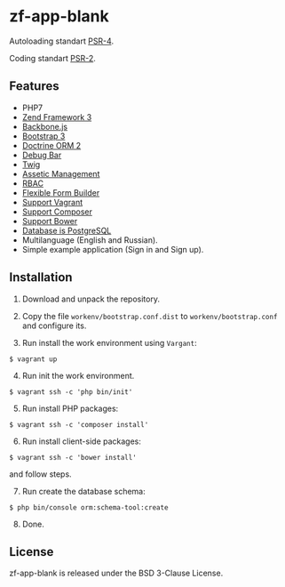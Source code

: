 zf-app-blank
============

Autoloading standart [PSR-4](http://www.php-fig.org/psr/psr-4/).

Coding standart [PSR-2](http://www.php-fig.org/psr/psr-2/).

Features
--------

- PHP7
- [Zend Framework 3](https://github.com/zendframework/zendframework)
- [Backbone.js](http://backbonejs.org/)
- [Bootstrap 3](http://getbootstrap.com/)
- [Doctrine ORM 2](http://www.doctrine-project.org/)
- [Debug Bar](https://github.com/snapshotpl/ZfSnapPhpDebugBar)
- [Twig](http://twig.sensiolabs.org/)
- [Assetic Management](https://github.com/kriswallsmith/assetic)
- [RBAC](https://github.com/ZF-Commons/zfc-rbac)
- [Flexible Form Builder](https://github.com/bupy7/zf-form)
- [Support Vagrant](https://www.vagrantup.com/)
- [Support Composer](https://getcomposer.org/)
- [Support Bower](https://bower.io/)
- [Database is PostgreSQL](https://www.postgresql.org/)
- Multilanguage (English and Russian).
- Simple example application (Sign in and Sign up).

Installation
------------

1) Download and unpack the repository.

2) Copy the file `workenv/bootstrap.conf.dist` to `workenv/bootstrap.conf` and
configure its.

3) Run install the work environment using `Vargant`:

```
$ vagrant up
```

4) Run init the work environment.

```
$ vagrant ssh -c 'php bin/init'
```

5) Run install PHP packages:

```
$ vagrant ssh -c 'composer install'
```

6) Run install client-side packages:

```
$ vagrant ssh -c 'bower install'
```

and follow steps.

7) Run create the database schema:

```
$ php bin/console orm:schema-tool:create
```

8) Done.

License
-------

zf-app-blank is released under the BSD 3-Clause License.
